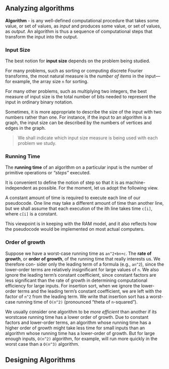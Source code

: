 ## Analyzing algorithms
__Algorithm__ - is any well-defined computational procedure that takes some value, or set of values, as _input_ and produces some value, or set of values, as _output_. An algorithm is thus a sequence of computational steps that transform the input into the output.

### Input Size
The best notion for __input size__ depends on the problem being studied.

For many problems, such as sorting or computing discrete Fourier transforms, the most natural measure is the _number of items_ in the input—for example, the array size `n` for sorting.

For many other problems, such as multiplying two integers, the best measure of input size is the total number of bits needed to represent the input in ordinary binary notation.

Sometimes, it is more appropriate to describe the size of the input with two numbers rather than one. For instance, if the input to an algorithm is a graph, the input size can be described by the numbers of vertices and edges in the graph.

> We shall indicate which input size measure is being used with each problem we study.

### Running Time
The __running time__ of an algorithm on a particular input is the number of primitive operations or _“steps”_ executed.

It is convenient to define the notion of step so that it is as machine-independent as possible. For the moment, let us adopt the following view.

A constant amount of time is required to execute each line of our pseudocode. One line may take a different amount of time than another line, but we shall assume that each execution of the ith line takes time `c[i]`, where `c[i]` is a constant.

This viewpoint is in keeping with the RAM model, and it also reflects how the pseudocode would be implemented on most actual computers.

### Order of growth
Suppose we have a worst-case running time as `an^2+bn+c`. The __rate of growth__, or __order of growth__, of the running time that really interests us. We therefore con- sider only the leading term of a formula (e.g., `an^2`), since the lower-order terms are relatively insignificant for large values of `n`. We also ignore the leading term’s constant coefficient, since constant factors are less significant than the rate of growth in determining computational efficiency for large inputs. For insertion sort, when we ignore the lower-order terms and the leading term’s constant coefficient, we are left with the factor of `n^2` from the leading term. We write that insertion sort has a worst-case running time of `O(n^2)` (pronounced “theta of `n`-squared”).

We usually consider one algorithm to be _more efficient_ than another if its worstcase running time has a lower order of growth. Due to constant factors and lower-order terms, an algorithm whose running time has a higher order of growth might take less time for small inputs than an algorithm whose running time has a lower-order of growth. But for large enough inputs, `O(n^2)` algorithm, for example, will run more quickly in the worst case than a `O(n^3)` algorithm.

## Designing Algorithms

